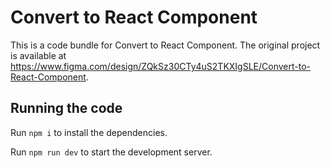 
  # Convert to React Component

  This is a code bundle for Convert to React Component. The original project is available at https://www.figma.com/design/ZQkSz30CTy4uS2TKXIgSLE/Convert-to-React-Component.

  ## Running the code

  Run `npm i` to install the dependencies.

  Run `npm run dev` to start the development server.
  